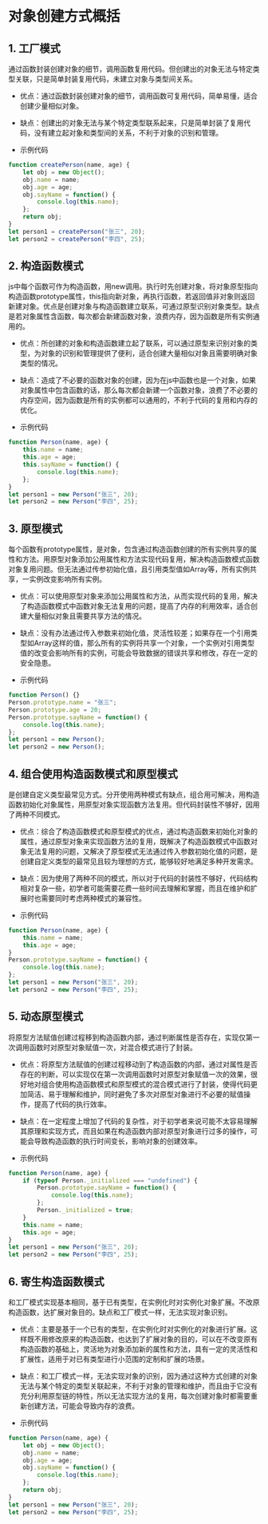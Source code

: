 # 对象创建方式概括

## 1. 工厂模式

通过函数封装创建对象的细节，调用函数复用代码。但创建出的对象无法与特定类型关联，只是简单封装复用代码，未建立对象与类型间关系。

* 优点：通过函数封装创建对象的细节，调用函数可复用代码，简单易懂，适合创建少量相似对象。
* 缺点：创建出的对象无法与某个特定类型联系起来，只是简单封装了复用代码，没有建立起对象和类型间的关系，不利于对象的识别和管理。

* 示例代码

```javascript
function createPerson(name, age) {
    let obj = new Object();
    obj.name = name;
    obj.age = age;
    obj.sayName = function() {
        console.log(this.name);
    };
    return obj;
}
let person1 = createPerson("张三", 20);
let person2 = createPerson("李四", 25);
```

## 2. 构造函数模式

js中每个函数可作为构造函数，用new调用。执行时先创建对象，将对象原型指向构造函数prototype属性，this指向新对象，再执行函数，若返回值非对象则返回新建对象。优点是创建对象与构造函数建立联系，可通过原型识别对象类型。缺点是若对象属性含函数，每次都会新建函数对象，浪费内存，因为函数是所有实例通用的。

* 优点：所创建的对象和构造函数建立起了联系，可以通过原型来识别对象的类型，为对象的识别和管理提供了便利，适合创建大量相似对象且需要明确对象类型的情况。
* 缺点：造成了不必要的函数对象的创建，因为在js中函数也是一个对象，如果对象属性中包含函数的话，那么每次都会新建一个函数对象，浪费了不必要的内存空间，因为函数是所有的实例都可以通用的，不利于代码的复用和内存的优化。

* 示例代码

``` javascript
function Person(name, age) {
    this.name = name;
    this.age = age;
    this.sayName = function() {
        console.log(this.name);
    };
}
let person1 = new Person("张三", 20);
let person2 = new Person("李四", 25);
```

## 3. 原型模式

每个函数有prototype属性，是对象，包含通过构造函数创建的所有实例共享的属性和方法。用原型对象添加公用属性和方法实现代码复用，解决构造函数模式函数对象复用问题。但无法通过传参初始化值，且引用类型值如Array等，所有实例共享，一实例改变影响所有实例。

* 优点：可以使用原型对象来添加公用属性和方法，从而实现代码的复用，解决了构造函数模式中函数对象无法复用的问题，提高了内存的利用效率，适合创建大量相似对象且需要共享方法的情况。
* 缺点：没有办法通过传入参数来初始化值，灵活性较差；如果存在一个引用类型如Array这样的值，那么所有的实例将共享一个对象，一个实例对引用类型值的改变会影响所有的实例，可能会导致数据的错误共享和修改，存在一定的安全隐患。

* 示例代码

``` javascript
function Person() {}
Person.prototype.name = "张三";
Person.prototype.age = 20;
Person.prototype.sayName = function() {
    console.log(this.name);
};
let person1 = new Person();
let person2 = new Person();
```

## 4. 组合使用构造函数模式和原型模式

是创建自定义类型最常见方式。分开使用两种模式有缺点，组合用可解决，用构造函数初始化对象属性，用原型对象实现函数方法复用。但代码封装性不够好，因用了两种不同模式。

* 优点：综合了构造函数模式和原型模式的优点，通过构造函数来初始化对象的属性，通过原型对象来实现函数方法的复用，既解决了构造函数模式中函数对象无法复用的问题，又解决了原型模式无法通过传入参数初始化值的问题，是创建自定义类型的最常见且较为理想的方式，能够较好地满足多种开发需求。
* 缺点：因为使用了两种不同的模式，所以对于代码的封装性不够好，代码结构相对复杂一些，初学者可能需要花费一些时间去理解和掌握，而且在维护和扩展时也需要同时考虑两种模式的兼容性。

* 示例代码

``` javascript
function Person(name, age) {
    this.name = name;
    this.age = age;
}
Person.prototype.sayName = function() {
    console.log(this.name);
};
let person1 = new Person("张三", 20);
let person2 = new Person("李四", 25);
```

## 5. 动态原型模式

将原型方法赋值创建过程移到构造函数内部，通过判断属性是否存在，实现仅第一次调用函数时对原型对象赋值一次，对混合模式进行了封装。

* 优点：将原型方法赋值的创建过程移动到了构造函数的内部，通过对属性是否存在的判断，可以实现仅在第一次调用函数时对原型对象赋值一次的效果，很好地对组合使用构造函数模式和原型模式的混合模式进行了封装，使得代码更加简洁、易于理解和维护，同时避免了多次对原型对象进行不必要的赋值操作，提高了代码的执行效率。
* 缺点：在一定程度上增加了代码的复杂性，对于初学者来说可能不太容易理解其原理和实现方式，而且如果在构造函数内部对原型对象进行过多的操作，可能会导致构造函数的执行时间变长，影响对象的创建效率。

* 示例代码

``` javascript
function Person(name, age) {
    if (typeof Person._initialized === "undefined") {
        Person.prototype.sayName = function() {
            console.log(this.name);
        };
        Person._initialized = true;
    }
    this.name = name;
    this.age = age;
}
let person1 = new Person("张三", 20);
let person2 = new Person("李四", 25);
```

## 6. 寄生构造函数模式

和工厂模式实现基本相同，基于已有类型，在实例化时对实例化对象扩展。不改原构造函数，达扩展对象目的。缺点和工厂模式一样，无法实现对象识别。

* 优点：主要是基于一个已有的类型，在实例化时对实例化的对象进行扩展。这样既不用修改原来的构造函数，也达到了扩展对象的目的，可以在不改变原有构造函数的基础上，灵活地为对象添加新的属性和方法，具有一定的灵活性和扩展性，适用于对已有类型进行小范围的定制和扩展的场景。
* 缺点：和工厂模式一样，无法实现对象的识别，因为通过这种方式创建的对象无法与某个特定的类型关联起来，不利于对象的管理和维护，而且由于它没有充分利用原型链的特性，所以无法实现方法的复用，每次创建对象时都需要重新创建方法，可能会导致内存的浪费。

* 示例代码

``` javascript
function Person(name, age) {
    let obj = new Object();
    obj.name = name;
    obj.age = age;
    obj.sayName = function() {
        console.log(this.name);
    };
    return obj;
}
let person1 = new Person("张三", 20);
let person2 = new Person("李四", 25);
```
